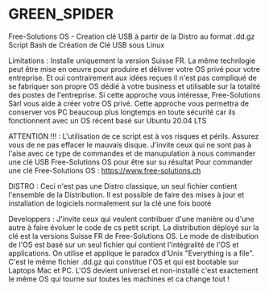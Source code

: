 # GREEN_SPIDER
Free-Solutions OS - Creation clé USB à partir de la Distro au format .dd.gz
Script Bash de Création de Clé USB sous Linux

Limitations : Installe uniquement la version Suisse FR. La même technlogie peut être mise en oeuvre pour produire et délivrer votre OS privé pour votre entreprise. Et oui contrairement aux idées reçues il n'est pas compliqué de se fabriquer son propre OS dédié à votre business et utilisable sur la totalité des postes de l'entreprise. Si cette approche vous intéresse, Free-Solutions Sàrl vous aide à créer votre OS privé. Cette approche vous permettra de conserver vos PC beaucoup plus longtemps en toute sécurité car ils fonctionnent avec un OS récent basé sur Ubuntu 20.04 LTS

ATTENTION !!! : L'utilisation de ce script est à vos risques et périls. Assurez vous de ne pas effacer le mauvais disque.
J'invite ceux qui ne sont pas à l'aise avec ce type de commandes et de manupulation à nous commander une clé USB Free-Solutions OS pour être sur su résultat
Pour commander une clé Free-Solutions OS : https://www.free-solutions.ch

DISTRO : Ceci n'est pas une Distro classique, un seul fichier contient l'ensemble de la Distribution. Il est possible de faire des mises à jour et installation de logiciels normalement sur la clé une fois booté

Developpers : J'invite ceux qui veulent contribuer d'une manière ou d'une autre à faire évoluer le code de cs petit script. La distribution déployé sur la clé est la versions Suisse FR de Free-Solutions OS. Le mode de distribution de l'OS est basé sur un seul fichier qui contient l'intégralité de l'OS et applications.
On utilise et applique le paradox d'Unix "Everything is a file". C'est le même fichier .dd.gz qui constitue l'OS et qui est bootable sur Laptops Mac et PC. L'OS devient universel et non-installé c'est exactement le même OS qui tourne sur toutes les machines et ca change tout !
